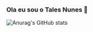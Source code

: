 ### Ola eu sou o Tales Nunes 👋
![Anurag's GitHub stats](https://github-readme-stats.vercel.app/api?username=nTales129&show_icons=true&theme=dracula)

